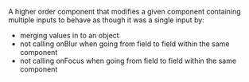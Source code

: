 A higher order component that modifies a given component containing multiple inputs to behave as though it was a single input by:
- merging values in to an object
- not calling onBlur when going from field to field within the same component
- not calling onFocus when going from field to field within the same component
